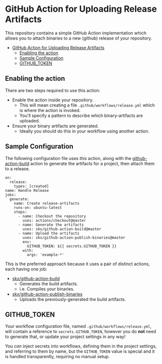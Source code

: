 # GitHub Action for Uploading Release Artifacts

This repository contains a simple GitHub Action implementation which allows you to attach binaries to a new (github) release of your repository.

* [GitHub Action for Uploading Release Artifacts](#github-action-for-uploading-release-artifacts)
  * [Enabling the action](#enabling-the-action)
  * [Sample Configuration](#sample-configuration)
  * [GITHUB_TOKEN](#github_token)


## Enabling the action

There are two steps required to use this action:

* Enable the action inside your repository.
  * This will mean creating a file `.github/workflows/release.yml` which is where the action is invoked.
  * You'll specify a pattern to describe which binary-artifacts are uploaded.
* Ensure your binary artifacts are generated.
  * Ideally you should do this in your workflow using another action.


## Sample Configuration

The following configuration file uses _this_ action, along with the [github-action-build](https://github.com/skx/github-action-build) action to generate the artifacts for a project, then attach them to a release.

```
on:
  release:
    types: [created]
name: Handle Release
jobs:
  generate:
    name: Create release-artifacts
    runs-on: ubuntu-latest
    steps:
      - name: Checkout the repository
        uses: actions/checkout@master
      - name: Generate the artifacts
        uses: skx/github-action-build@master
      - name: Upload the artifacts
        uses: skx/github-action-publish-binaries@master
        env:
          GITHUB_TOKEN: ${{ secrets.GITHUB_TOKEN }}
        with:
          args: 'example-*'
```

This is the preferred approach because it uses a pair of distinct actions, each having one job:

* [skx/github-action-build](https://github.com/skx/github-action-build/)
  * Generates the build artifacts.
  * i.e. Compiles your binaries.
* [skx/github-action-publish-binaries](https://github.com/skx/github-action-publish-binaries)
  * Uploads the previously-generated the build artifacts.


## GITHUB_TOKEN

Your workflow configuration file, named `.github/workflows/release.yml`, will contain a reference to `secrets.GITHUB_TOKEN`, however you do __not__ need to generate that, or update your project settings in any way!

You _can_ inject secrets into workflows, defining them in the project settings, and referring to them by name, but the `GITHUB_TOKEN` value is special and it is handled transparently, requiring no manual setup.

